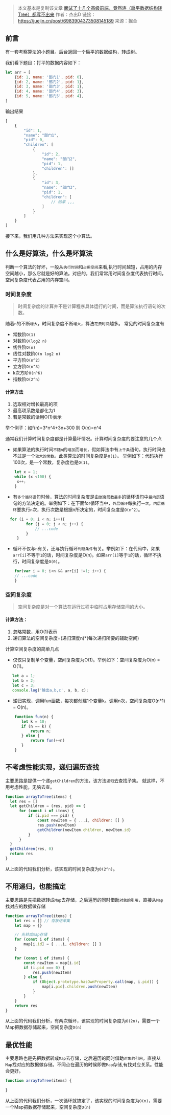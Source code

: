 > 本文基本是复制该文章 [面试了十几个高级前端，竟然连（扁平数据结构转Tree）都写不出来](https://juejin.cn/post/6983904373508145189)
> 作者：杰出D
> 链接：https://juejin.cn/post/6983904373508145189
> 来源：掘金



## 前言

有一套考察算法的小题目。后台返回一个扁平的数据结构，转成树。

我们看下题目：打平的数据内容如下：

```js
let arr = [
    {id: 1, name: '部门1', pid: 0},
    {id: 2, name: '部门2', pid: 1},
    {id: 3, name: '部门3', pid: 1},
    {id: 4, name: '部门4', pid: 3},
    {id: 5, name: '部门5', pid: 4},
]
```

输出结果

```js
[
    {
        "id": 1,
        "name": "部门1",
        "pid": 0,
        "children": [
            {
                "id": 2,
                "name": "部门2",
                "pid": 1,
                "children": []
            },
            {
                "id": 3,
                "name": "部门3",
                "pid": 1,
                "children": [
                    // 结果 ,,,
                ]
            }
        ]
    }
]
```

接下来，我们用几种方法来实现这个小算法。



## 什么是好算法，什么是坏算法

判断一个算法的好坏，一般从`执行时间`和`占用空间`来看,执行时间越短，占用的内存空间越小，那么它就是好的算法。对应的，我们常常用时间复杂度代表执行时间，空间复杂度代表占用的内存空间。



### 时间复杂度

> 时间复杂度的计算并不是计算程序具体运行的时间，而是算法执行语句的次数。

随着`n`的不断`增大`，时间复杂度不断`增大`，算法`花费时间`越多。 常见的时间复杂度有

- 常数阶`O(1)`
- 对数阶`O(log2 n)`
- 线性阶`O(n)`
- 线性对数阶`O(n log2 n)`
- 平方阶`O(n^2)`
- 立方阶`O(n^3)`
- k次方阶`O(n^K)`
- 指数阶`O(2^n)`

#### 计算方法

1. 选取相对增长最高的项
2. 最高项系数是都化为1
3. 若是常数的话用O(1)表示

举个例子：如f(n)=3*n^4+3n+300 则 O(n)=n^4

通常我们计算时间复杂度都是计算最坏情况。计算时间复杂度的要注意的几个点

- 如果算法的执行时间`不随n`的`增加`而`增长`，假如算法中有`上千条`语句，执行时间也不过是一个`较大的常数`。此类算法的时间复杂度是`O(1)`。 举例如下：代码执行100次，是一个常数，复杂度也是`O(1)`。

```js
    let x = 1;
    while (x <100) {
     x++;
    }

```

- 有`多个循环语`句时候，算法的时间复杂度是由`嵌套层数最多`的循环语句中`最内层`语句的方法决定的。举例如下：在下面for循环当中，`外层循环`每执行`一次`，`内层循环`要执行`n`次，执行次数是根据n所决定的，时间复杂度是`O(n^2)`。

```js
  for (i = 0; i < n; i++){
         for (j = 0; j < n; j++) {
             // ...code
         }
     }

```

- 循环不仅与`n`有关，还与执行循环`判断条件`有关。举例如下：在代码中，如果`arr[i]`不等于`1`的话，时间复杂度是O(n)。如果`arr[i]`等于`1`的话，循环不执行，时间复杂度是`O(0)`。

```js
    for(var i = 0; i<n && arr[i] !=1; i++) {
    // ...code
    }


```



### 空间复杂度

> 空间复杂度是对一个算法在运行过程中临时占用存储空间的大小。

#### 计算方法：

1. 忽略常数，用O(1)表示
2. 递归算法的空间复杂度=(递归深度n)*(每次递归所要的辅助空间)

计算空间复杂度的简单几点

- 仅仅只复制单个变量，空间复杂度为O(1)。举例如下：空间复杂度为O(n) = O(1)。

```js
   let a = 1;
   let b = 2;
   let c = 3;
   console.log('输出a,b,c', a, b, c);

```

- 递归实现，调用fun函数，每次都创建1个变量k。调用n次，空间复杂度O(n*1) = O(n)。

```js
    function fun(n) {
       let k = 10;
       if (n == k) {
           return n;
       } else {
           return fun(++n)
       }
    }
```





## 不考虑性能实现，递归遍历查找

主要思路是提供一个递`getChildren`的方法，该方法`递归`去查找子集。 就这样，不用考虑性能，无脑去查。

```js
function arrayToTree(items) {
  let res = []
  let getChildren = (res, pid) => {
      for (const i of items) {
          if (i.pid === pid) {
              const newItem = { ...i, children: [] }
              res.push(newItem)
              getChildren(newItem.children, newItem.id)
          }
      }
  }
  getChildren(res, 0)
  return res
}
```

从上面的代码我们分析，该实现的时间复杂度为`O(2^n)`。



## 不用递归，也能搞定

主要思路是先把数据转成`Map`去存储，之后遍历的同时借助`对象的引用`，直接从`Map`找对应的数据做存储

```js
function arrayToTree(items) {
    let res = [] // 存放结果集
    let map = {}

    // 先转成map存储
    for (const i of items) {
        map[i.id] = { ...i, children: [] }
    }

    for (const i of items) {
        const newItem = map[i.id]
        if (i.pid === 0) {
            res.push(newItem)
        } else {
            if (Object.prototype.hasOwnProperty.call(map, i.pid)) {
                map[i.pid].children.push(newItem)
            }
        }
    }
    return res
}
```

从上面的代码我们分析，有两次循环，该实现的时间复杂度为`O(2n)`，需要一个Map把数据存储起来，空间复杂度`O(n)`



## 最优性能

主要思路也是先把数据转成`Map`去存储，之后遍历的同时借助`对象的引用`，直接从`Map`找对应的数据做存储。不同点在遍历的时候即做`Map`存储,有找对应关系。性能会更好。

```js
function arrayToTree(items) {
  
}

```

从上面的代码我们分析，一次循环就搞定了，该实现的时间复杂度为`O(n)`，需要一个Map把数据存储起来，空间复杂度`O(n)`